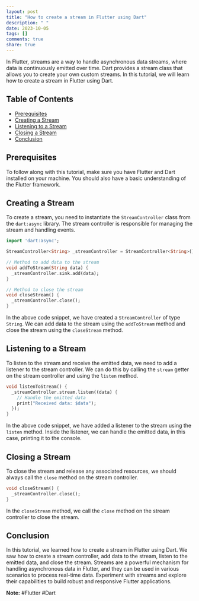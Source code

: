 ```yaml
---
layout: post
title: "How to create a stream in Flutter using Dart"
description: " "
date: 2023-10-05
tags: []
comments: true
share: true
---
```


In Flutter, streams are a way to handle asynchronous data streams, where data is continuously emitted over time. Dart provides a stream class that allows you to create your own custom streams. In this tutorial, we will learn how to create a stream in Flutter using Dart.

## Table of Contents
- [Prerequisites](#prerequisites)
- [Creating a Stream](#creating-a-stream)
- [Listening to a Stream](#listening-to-a-stream)
- [Closing a Stream](#closing-a-stream)
- [Conclusion](#conclusion)

## Prerequisites
To follow along with this tutorial, make sure you have Flutter and Dart installed on your machine. You should also have a basic understanding of the Flutter framework.

## Creating a Stream
To create a stream, you need to instantiate the `StreamController` class from the `dart:async` library. The stream controller is responsible for managing the stream and handling events.

```dart
import 'dart:async';

StreamController<String> _streamController = StreamController<String>();

// Method to add data to the stream
void addToStream(String data) {
  _streamController.sink.add(data);
}

// Method to close the stream
void closeStream() {
  _streamController.close();
}
```

In the above code snippet, we have created a `StreamController` of type `String`. We can add data to the stream using the `addToStream` method and close the stream using the `closeStream` method.

## Listening to a Stream
To listen to the stream and receive the emitted data, we need to add a listener to the stream controller. We can do this by calling the `stream` getter on the stream controller and using the `listen` method.

```dart
void listenToStream() {
  _streamController.stream.listen((data) {
    // Handle the emitted data
    print("Received data: $data");
  });
}
```

In the above code snippet, we have added a listener to the stream using the `listen` method. Inside the listener, we can handle the emitted data, in this case, printing it to the console.

## Closing a Stream
To close the stream and release any associated resources, we should always call the `close` method on the stream controller.

```dart
void closeStream() {
  _streamController.close();
}
```

In the `closeStream` method, we call the `close` method on the stream controller to close the stream.

## Conclusion
In this tutorial, we learned how to create a stream in Flutter using Dart. We saw how to create a stream controller, add data to the stream, listen to the emitted data, and close the stream. Streams are a powerful mechanism for handling asynchronous data in Flutter, and they can be used in various scenarios to process real-time data. Experiment with streams and explore their capabilities to build robust and responsive Flutter applications.

**Note:** #Flutter #Dart